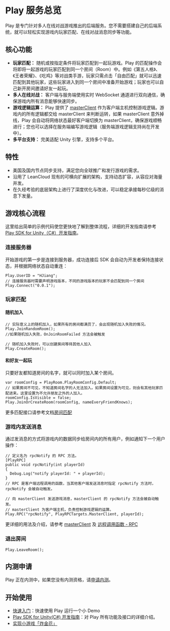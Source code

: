 # Play 服务总览
Play 是专门针对多人在线对战游戏推出的后端服务。您不需要搭建自己的后端系统，就可以轻松实现游戏内玩家匹配、在线对战消息同步等功能。


## 核心功能
* **玩家匹配：** 随机或按指定条件将玩家匹配到一起玩游戏。Play 的匹配操作会将即将一起游戏的玩家匹配到同一个房间（Room）中。例如《第五人格》、《王者荣耀》、《吃鸡》等对战类手游，玩家只需点击「自由匹配」就可以迅速匹配到其他玩家，这些玩家进入到同一个房间中准备开始游戏；玩家也可以自己新开房间邀请好友一起玩。
* **多人在线对战：** 客户端与服务端使用实时 WebSocket 通道进行双向通信，确保游戏内所有消息能够快速同步。
* **游戏逻辑运算：** Play 提供了 [masterClient](play-unity.html#MasterClient) 作为客户端主机控制游戏逻辑。游戏内的所有逻辑都交给 masterClient 来判断运转，如果 masterClient 意外掉线，Play 会自动将网络状态最好客户端切换为 masterClient，确保游戏顺畅进行；您也可以选择在服务端编写游戏逻辑（服务端游戏逻辑支持尚在开发中）。
* **多平台支持：** 完美适配 Unity 引擎，支持多个平台。

## 特性
* 美国及国内节点同步支持，满足您向全球推广和发行游戏的需求。
* 沿用了 LeanCloud 现有的可横向扩展的架构，支持动态扩容，从容应对海量并发。
* 在久经考验的底层架构上进行了深度优化与改进，可以稳定承接每秒亿级的消息下发量。

## 游戏核心流程
这里给出简单的示例代码使您更快地了解到整体流程，详细的开发指南请参考 [Play SDK for Unity（C#）开发指南](play-unity.html)。


### 连接服务器

开始游戏的第一步是连接到服务器，成功连接后 SDK 会自动为开发者保持连接状态，并根据网络状态自动重连：

```
Play.UserID = "HJiang";
// 连接服务器时需要声明游戏版本，不同的游戏版本的玩家不会匹配到同一个房间
Play.Connect("0.0.1"); 
```

### 玩家匹配
#### 随机加入
```
// 实际意义上的随机加入，如果所有的房间都满员了，会出现随机加入失败的情况。
Play.JoinRandomRoom();
//如果随机加入失败，OnJoinRoomFailed 方法会被触发
```

```
// 随机加入失败时，可以创建房间等待其他人加入
Play.CreateRoom();
```

#### 和好友一起玩
只要好友都知道房间的名字，就可以同时加入某个房间。
```
var roomConfig = PlayRoom.PlayRoomConfig.Default;
// 如果房间不可见，不知道房间名字的人无法加入。如果房间设置为可见，则会有其他玩家匹配进来。这里设置为不允许朋友之外的人加入。
roomConfig.IsVisible = false;
Play.JoinOrCreateRoom(roomConfig, nameEveryFriendKnows);
```

更多匹配接口请参考文档[房间匹配](play-unity.html#房间匹配)


### 游戏内发送消息
通过发消息的方式将游戏内的数据同步给房间内的所有用户，例如通知下一个用户操作：

```
// 定义名为 rpcNotify 的 RPC 方法。
[PlayRPC]
public void rpcNotify(int playerId) 
{
  Debug.Log("notify playerId: " + playerId);
}
// RPC 是客户端远程调用的函数，当其他客户端发送消息时指定 rpcNotify 方法时，rpcNotify 会被自动触发。
```

```
// 向 masterClient 发送游戏消息，masterClient 的 rpcNotify 方法会被自动触发。
// masterClient 为客户端主机，负责控制游戏逻辑的运算。
Play.RPC("rpcNotify", PlayRPCTargets.MasterClient, playerId);

```

更详细的用法及介绍，请参考 [masterClient](play-unity.html#MasterClient) 及 [远程调用函数 - RPC](play-unity.html#远程调用函数-RPC)

### 退出房间

```
Play.LeaveRoom();
```


## 内测申请

Play 正在内测中，如果您没有内测资格，请[申请内测](https://jinshuju.net/f/VxOfsR)。


## 开始使用

* [快速入门](play-quick-start.html)：快速使用 Play 运行一个小 Demo
* [Play SDK for Unity(C#) 开发指南](play-unity.html)：对 Play 所有功能及接口的详细介绍。
* [实现小游戏「炸金花」](play-unity-demo.html)
